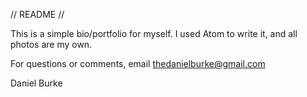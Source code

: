 // README //

This is a simple bio/portfolio for myself.
I used Atom to write it, and all photos are my own.

For questions or comments, email thedanielburke@gmail.com

Daniel Burke
